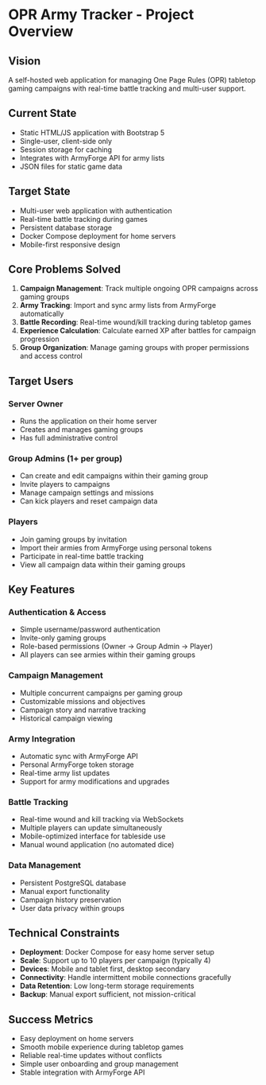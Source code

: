 # OPR Army Tracker - Project Overview

## Vision
A self-hosted web application for managing One Page Rules (OPR) tabletop gaming campaigns with real-time battle tracking and multi-user support.

## Current State
- Static HTML/JS application with Bootstrap 5
- Single-user, client-side only
- Session storage for caching
- Integrates with ArmyForge API for army lists
- JSON files for static game data

## Target State
- Multi-user web application with authentication
- Real-time battle tracking during games
- Persistent database storage
- Docker Compose deployment for home servers
- Mobile-first responsive design

## Core Problems Solved
1. **Campaign Management**: Track multiple ongoing OPR campaigns across gaming groups
2. **Army Tracking**: Import and sync army lists from ArmyForge automatically  
3. **Battle Recording**: Real-time wound/kill tracking during tabletop games
4. **Experience Calculation**: Calculate earned XP after battles for campaign progression
5. **Group Organization**: Manage gaming groups with proper permissions and access control

## Target Users

### Server Owner
- Runs the application on their home server
- Creates and manages gaming groups
- Has full administrative control

### Group Admins (1+ per group)
- Can create and edit campaigns within their gaming group
- Invite players to campaigns
- Manage campaign settings and missions
- Can kick players and reset campaign data

### Players
- Join gaming groups by invitation
- Import their armies from ArmyForge using personal tokens
- Participate in real-time battle tracking
- View all campaign data within their gaming groups

## Key Features

### Authentication & Access
- Simple username/password authentication
- Invite-only gaming groups
- Role-based permissions (Owner → Group Admin → Player)
- All players can see armies within their gaming groups

### Campaign Management
- Multiple concurrent campaigns per gaming group
- Customizable missions and objectives
- Campaign story and narrative tracking
- Historical campaign viewing

### Army Integration
- Automatic sync with ArmyForge API
- Personal ArmyForge token storage
- Real-time army list updates
- Support for army modifications and upgrades

### Battle Tracking
- Real-time wound and kill tracking via WebSockets
- Multiple players can update simultaneously
- Mobile-optimized interface for tableside use
- Manual wound application (no automated dice)

### Data Management
- Persistent PostgreSQL database
- Manual export functionality
- Campaign history preservation
- User data privacy within groups

## Technical Constraints
- **Deployment**: Docker Compose for easy home server setup
- **Scale**: Support up to 10 players per campaign (typically 4)
- **Devices**: Mobile and tablet first, desktop secondary
- **Connectivity**: Handle intermittent mobile connections gracefully
- **Data Retention**: Low long-term storage requirements
- **Backup**: Manual export sufficient, not mission-critical

## Success Metrics
- Easy deployment on home servers
- Smooth mobile experience during tabletop games
- Reliable real-time updates without conflicts
- Simple user onboarding and group management
- Stable integration with ArmyForge API
